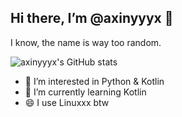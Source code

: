 ## Hi there, I’m @axinyyyx 👋

I know, the name is way too random.

![axinyyyx's GitHub stats](https://github-readme-stats.vercel.app/api?username=axinyyyx&show=reviews,discussions_started,discussions_answered,prs_merged,prs_merged_percentage)

- 👀 I’m interested in Python & Kotlin
- 🌱 I’m currently learning Kotlin
- 😄 I use Linuxxx btw
